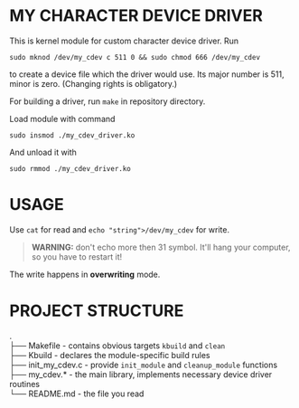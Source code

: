 # MY CHARACTER DEVICE DRIVER

This is kernel module for custom character device driver. Run
```
sudo mknod /dev/my_cdev c 511 0 && sudo chmod 666 /dev/my_cdev
```  
to create a device file which the driver would use. Its major number is 511, minor is zero. (Changing rights is obligatory.)  

For building a driver, run `make` in repository directory.  

Load module with command 
```
sudo insmod ./my_cdev_driver.ko
```
And unload it with
```
sudo rmmod ./my_cdev_driver.ko
```  
# USAGE

Use `cat` for read and `echo "string">/dev/my_cdev` for write. 
>__WARNING:__ don't echo more then 31 symbol. It'll hang your computer, so you have to restart it!  

The write happens in **overwriting** mode.

# PROJECT STRUCTURE
.  
├── Makefile - contains obvious targets `kbuild` and `clean`  
├── Kbuild - declares the module-specific build rules  
├── init_my_cdev.c - provide `init_module` and `cleanup_module` functions  
├── my_cdev.* - the main library, implements necessary device driver routines  
└── README.md - the file you read  

